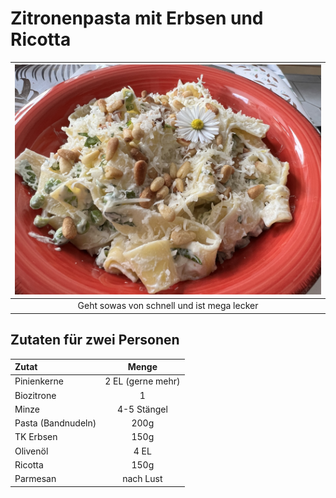 # Zitronenpasta mit Erbsen und Ricotta

|![](bandnudeln-erbsen-ricotta.jpg)|
|:-:|
|Geht sowas von schnell und ist mega lecker |

## Zutaten für zwei Personen

|Zutat|Menge|
|:--|:-:|
|Pinienkerne|2 EL (gerne mehr)|
|Biozitrone|1|
|Minze|4-5 Stängel|
|Pasta (Bandnudeln)|200g|
|TK Erbsen|150g|
|Olivenöl|4 EL|
|Ricotta|150g|
|Parmesan|nach Lust|

